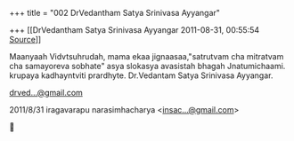 +++
title = "002 DrVedantham Satya Srinivasa Ayyangar"

+++
[[DrVedantham Satya Srinivasa Ayyangar	2011-08-31, 00:55:54 [Source](https://groups.google.com/g/bvparishat/c/QWcTbnxtK34)]]



Maanyaah Vidvtsuhrudah, mama ekaa jignaasaa,"satrutvam cha mitratvam cha samayoreva sobhate" asya slokasya avasistah bhagah Jnatumichaami. krupaya kadhayntviti prardhyte. Dr.Vedantam Satya Srinivasa Ayyangar.

[drved...@gmail.com]()  
  

2011/8/31 iragavarapu narasimhacharya \<[insac...@gmail.com]()\>



